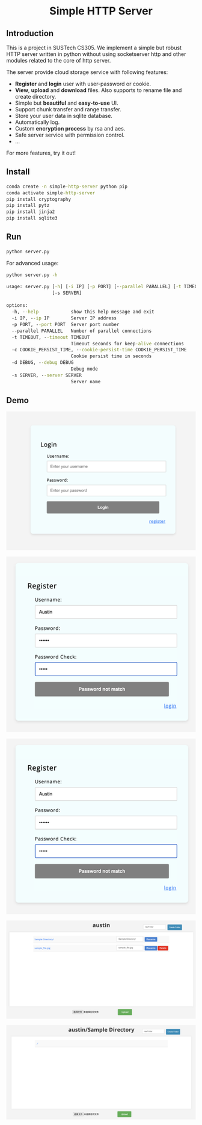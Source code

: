 <center><h1>Simple HTTP Server</h1></center>

## Introduction

This is a project in SUSTech CS305. We implement a simple but robust HTTP server written in python without using socketserver http and other modules related to the core of http server.

The server provide cloud storage service with following features:
- **Register** and **login** user with user-password or cookie.
- **View**, **upload** and **download** files. Also supports to rename file and create directory.
- Simple but **beautiful** and **easy-to-use** UI.
- Support chunk transfer and range transfer.
- Store your user data in sqlite database.
- Automatically log.
- Custom **encryption process** by rsa and aes.
- Safe server service with permission control.
- ...

For more features, try it out!


## Install

```cmd
conda create -n simple-http-server python pip
conda activate simple-http-server
pip install cryptography
pip install pytz
pip install jinja2
pip install sqlite3
```
## Run

```cmd
python server.py
```

For advanced usage:
```cmd
python server.py -h
```

```cmd
usage: server.py [-h] [-i IP] [-p PORT] [--parallel PARALLEL] [-t TIMEOUT] [-c COOKIE_PERSIST_TIME] [-d DEBUG]
                 [-s SERVER]

options:
  -h, --help            show this help message and exit
  -i IP, --ip IP        Server IP address
  -p PORT, --port PORT  Server port number
  --parallel PARALLEL   Number of parallel connections
  -t TIMEOUT, --timeout TIMEOUT
                        Timeout seconds for keep-alive connections
  -c COOKIE_PERSIST_TIME, --cookie-persist-time COOKIE_PERSIST_TIME
                        Cookie persist time in seconds
  -d DEBUG, --debug DEBUG
                        Debug mode
  -s SERVER, --server SERVER
                        Server name
```

## Demo

![Alt text](assets/login_screenshot_1.png)

![Alt text](assets/register_screenshot_1.png)

![Alt text](assets/register_screenshot_1.png)

![Alt text](assets/file_view_screenshot_1.png)

![Alt text](assets/file_view_screenshot_2.png)
